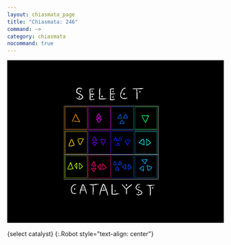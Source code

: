 ```yaml
---
layout: chiasmata_page
title: "Chiasmata: 246"
command: ~>
category: chiasmata
nocommand: true
---
```


![246](/chiasmata/images/narrative/244.png)

{select catalyst} 
{:.Robot style="text-align: center"}